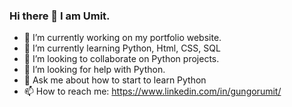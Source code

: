 ### Hi there 👋 I am Umit.

- 🔭 I’m currently working on my portfolio website.
- 🌱 I’m currently learning Python, Html, CSS, SQL
- 👯 I’m looking to collaborate on Python projects.
- 🤔 I’m looking for help with Python.
- 💬 Ask me about how to start to learn Python
- 📫 How to reach me: https://www.linkedin.com/in/gungorumit/

